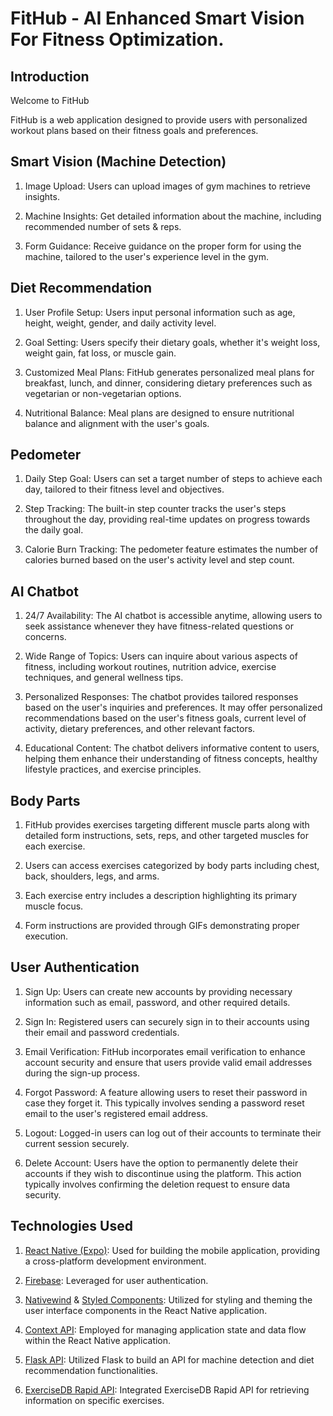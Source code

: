 # FitHub - AI Enhanced Smart Vision For Fitness Optimization.

## Introduction

Welcome to FitHub

FitHub is a web application designed to provide users with personalized workout plans based on their fitness goals and preferences.

## Smart Vision (Machine Detection)

1. Image Upload: Users can upload images of gym machines to retrieve insights.

2. Machine Insights: Get detailed information about the machine, including recommended number of sets & reps.

3. Form Guidance: Receive guidance on the proper form for using the machine, tailored to the user's experience level in the gym.

## Diet Recommendation

1. User Profile Setup: Users input personal information such as age, height, weight, gender, and daily activity level.

2. Goal Setting: Users specify their dietary goals, whether it's weight loss, weight gain, fat loss, or muscle gain.

3. Customized Meal Plans: FitHub generates personalized meal plans for breakfast, lunch, and dinner, considering dietary preferences such as vegetarian or non-vegetarian options.

4. Nutritional Balance: Meal plans are designed to ensure nutritional balance and alignment with the user's goals.

## Pedometer

1. Daily Step Goal: Users can set a target number of steps to achieve each day, tailored to their fitness level and objectives.

2. Step Tracking: The built-in step counter tracks the user's steps throughout the day, providing real-time updates on progress towards the daily goal.

3. Calorie Burn Tracking: The pedometer feature estimates the number of calories burned based on the user's activity level and step count.

## AI Chatbot

1. 24/7 Availability: The AI chatbot is accessible anytime, allowing users to seek assistance whenever they have fitness-related questions or concerns.

2. Wide Range of Topics: Users can inquire about various aspects of fitness, including workout routines, nutrition advice, exercise techniques, and general wellness tips.

3. Personalized Responses: The chatbot provides tailored responses based on the user's inquiries and preferences. It may offer personalized recommendations based on the user's fitness goals, current level of activity, dietary preferences, and other relevant factors.

4. Educational Content: The chatbot delivers informative content to users, helping them enhance their understanding of fitness concepts, healthy lifestyle practices, and exercise principles.

## Body Parts

1. FitHub provides exercises targeting different muscle parts along with detailed form instructions, sets, reps, and other targeted muscles for each exercise.

2. Users can access exercises categorized by body parts including chest, back, shoulders, legs, and arms.

3. Each exercise entry includes a description highlighting its primary muscle focus.

4. Form instructions are provided through GIFs demonstrating proper execution.

## User Authentication

1. Sign Up: Users can create new accounts by providing necessary information such as email, password, and other required details.

2. Sign In: Registered users can securely sign in to their accounts using their email and password credentials.

3. Email Verification: FitHub incorporates email verification to enhance account security and ensure that users provide valid email addresses during the sign-up process.

4. Forgot Password: A feature allowing users to reset their password in case they forget it. This typically involves sending a password reset email to the user's registered email address.

5. Logout: Logged-in users can log out of their accounts to terminate their current session securely.

6. Delete Account: Users have the option to permanently delete their accounts if they wish to discontinue using the platform. This action typically involves confirming the deletion request to ensure data security.

## Technologies Used

1. [React Native (Expo)](https://docs.expo.dev/): Used for building the mobile application, providing a cross-platform development environment.

2. [Firebase](https://firebase.google.com/): Leveraged for user authentication.

3. [Nativewind](https://www.nativewind.dev/quick-starts/expo) & [Styled Components](https://styled-components.com/): Utilized for styling and theming the user interface components in the React Native application.

4. [Context API](https://react.dev/reference/react/createContext): Employed for managing application state and data flow within the React Native application.

5. [Flask API](https://flask.palletsprojects.com/en/3.0.x/): Utilized Flask to build an API for machine detection and diet recommendation functionalities.

6. [ExerciseDB Rapid API](https://rapidapi.com/justin-WFnsXH_t6/api/exercisedb/): Integrated ExerciseDB Rapid API for retrieving information on specific exercises.
